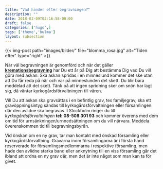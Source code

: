 ```yaml
---
title: "Vad händer efter begravningen?"
description: ""
date: 2018-03-09T02:16:58-08:00
draft: false
categories: ['hugo',]
tags: ['theme','bulma']
layout: subsection
---
```



{{< img-post
    path="images/bilder/" file="blomma_rosa.jpg"
    alt="Tiden efter" type="right" >}}

När väl begravningen är genomförd och när det gäller **[kremationsbegravning][1]** har Du ett år på Dig att bestämma Dig vad Du vill göra med askan. Ska askan spridas i en minneslund kommer det ske utan att Du får reda på när och var på minneslunden det skett. Du blir bara meddelad att det skett. Tänk på att ingen spridning sker om snön har lagt sig, då väntar kyrkogårdsförvaltningen till våren.

Vill Du att askan ska gravsättas i en befintlig grav, tex familjegrav, ska ett gravöppningsintyg sändas till kyrkogårdsförvaltningen eller församlingen där den avlidne ska begravas. I Stockholm ringer du till *kyrkogårdsförvaltningen* **tel: 08-508 301 93** och kommer överens med dem om tid för urnsänkningen/urnnedsättningen om du vill närvara. Meddela överenskommen tid till begravningsbyrån.

Vid önskan om en ny grav, tar man kontakt med önskad församling eller kyrkogårdsförvaltning. Gravarna inom församlingarna är i första hand reserverade för församlingsmedlemmarna i respektive församling, men hade den avlidne starka band eller anknytning till en viss församling går det ibland att ordna en ny grav där, men det är inte något som man kan ta för givet.


  [1]: begravningen/kremationsbegravning
